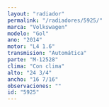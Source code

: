 ```yaml
---
layout: "radiador"
permalink: "/radiadores/5925/"
marca: "Volkswagen"
modelo: "Gol"
ano: "2014"
motor: "L4 1.6"
transmision: "Automática"
parte: "M-12528"
clima: "Con clima"
alto: "24 3/4"
ancho: "16 7/16"
observaciones: ""
id: "5925"
---
```


